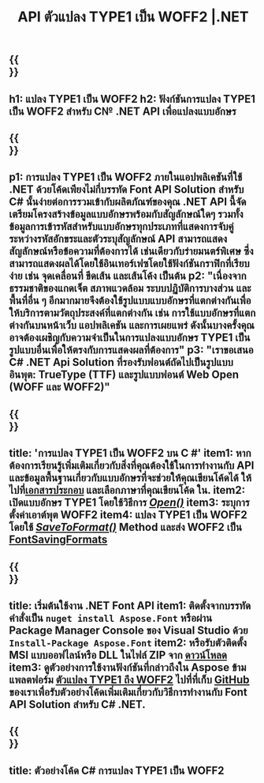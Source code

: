 ﻿---
translation: true
template: /_templates/conversion-child-net.md
title: API ตัวแปลง TYPE1 เป็น WOFF2 |.NET
description: แปลง TYPE1 เป็น WOFF2 โดยใช้ .NET API บน Windows รวมฟังก์ชันการแปลงฟอนต์ TYPE1 ดั้งเดิมเป็น WOFF2 เข้ากับโซลูชันของคุณเอง
keywords: type1 ถึง woff2 api, โซลูชัน tpe12woff2, type1 ถึง woff2 net
url: /net/conversion/type1-to-woff2/
family: font
platformtag: net
feature: conversion
otherformats: TTF WOFF
---

{{<section banner>}}
---
h1: แปลง TYPE1 เป็น WOFF2
h2: ฟังก์ชันการแปลง TYPE1 เป็น WOFF2 สำหรับ C№ .NET API เพื่อแปลงแบบอักษร
---

{{<section overview>}}
---
p1: การแปลง TYPE1 เป็น WOFF2 ภายในแอปพลิเคชันที่ใช้ .NET ด้วยโค้ดเพียงไม่กี่บรรทัด Font API Solution สำหรับ С# นั้นง่ายต่อการรวมเข้ากับผลิตภัณฑ์ของคุณ .NET API นี้จัดเตรียมโครงสร้างข้อมูลแบบอักษรพร้อมกับสัญลักษณ์ใดๆ รวมทั้งข้อมูลการเข้ารหัสสำหรับแบบอักษรทุกประเภทที่แสดงการจับคู่ระหว่างรหัสอักขระและตัวระบุสัญลักษณ์ API สามารถแสดงสัญลักษณ์หรือข้อความที่ต้องการได้ เช่นเดียวกับร่ายมนตร์พิเศษ ซึ่งสามารถแสดงผลได้โดยใช้อินเทอร์เฟซโดยใช้ฟังก์ชันกราฟิกที่เรียบง่าย เช่น จุดเคลื่อนที่ ขีดเส้น และเส้นโค้ง เป็นต้น
p2: "เนื่องจากธรรมชาติของแกดเจ็ต สภาพแวดล้อม ระบบปฏิบัติการบางส่วน และพื้นที่อื่น ๆ อีกมากมายจึงต้องใช้รูปแบบแบบอักษรที่แตกต่างกันเพื่อให้บริการตามวัตถุประสงค์ที่แตกต่างกัน เช่น การใช้แบบอักษรที่แตกต่างกันบนหน้าเว็บ แอปพลิเคชัน และการเผยแพร่ ดังนั้นบางครั้งคุณอาจต้องเผชิญกับความจำเป็นในการแปลงแบบอักษร TYPE1 เป็นรูปแบบอื่นเพื่อให้ตรงกับการแสดงผลที่ต้องการ"
p3: "เราขอเสนอ С# .NET Api Solution ที่รองรับฟอนต์ถัดไปเป็นรูปแบบอินพุต: TrueType (TTF) และรูปแบบฟอนต์ Web Open (WOFF และ WOFF2)"
---

{{<section feature1>}}
---
title: 'การแปลง TYPE1 เป็น WOFF2 บน C #'
item1: หากต้องการเรียนรู้เพิ่มเติมเกี่ยวกับสิ่งที่คุณต้องใช้ในการทำงานกับ API และข้อมูลพื้นฐานเกี่ยวกับแบบอักษรที่จะช่วยให้คุณเขียนโค้ดได้ ให้ไปที่[เอกสารประกอบ](https://docs.aspose.com/font/) และเลือกภาษาที่คุณเขียนโค้ด ใน.
item2: เปิดแบบอักษร TYPE1 โดยใช้วิธีการ [*Open()*](https://reference.aspose.com/font/net/aspose.font/font/methods/open/index)
item3: ระบุการตั้งค่าเอาต์พุต WOFF2
item4: แปลง TYPE1 เป็น WOFF2 โดยใช้ [*SaveToFormat()*](https://reference.aspose.com/font/net/aspose.font/font/methods/savetoformat) Method และส่ง WOFF2 เป็น [FontSavingFormats](https://reference.aspose.com/font/net/aspose.font/fontsavingformats)
---

{{<section feature2>}}
---
title: เริ่มต้นใช้งาน .NET Font API
item1: ติดตั้งจากบรรทัดคำสั่งเป็น ```nuget install Aspose.Font``` หรือผ่าน Package Manager Console ของ Visual Studio ด้วย ```Install-Package Aspose.Font```
item2: หรือรับตัวติดตั้ง MSI แบบออฟไลน์หรือ DLL ในไฟล์ ZIP จาก [ดาวน์โหลด](https://downloads.aspose.com/font/net)
item3: ดูตัวอย่างการใช้งานฟังก์ชันที่กล่าวถึงใน Aspose ข้ามแพลตฟอร์ม [ตัวแปลง TYPE1 ถึง WOFF2](https://products.aspose.app/font/conversion/type1-to-woff2) ไปที่ที่เก็บ [GitHub](https://github.com/aspose-font/Aspose.Font-Documentation/tree/master/net-examples) ของเราเพื่อรับตัวอย่างโค้ดเพิ่มเติมเกี่ยวกับวิธีการทำงานกับ Font API Solution สำหรับ C# .NET.
---

{{<section codeexample>}}
---
title: ตัวอย่างโค้ด C# การแปลง TYPE1 เป็น WOFF2
---